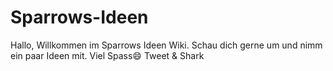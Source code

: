 # Sparrows-Ideen

Hallo, Willkommen im Sparrows Ideen Wiki. Schau dich gerne um und nimm ein paar Ideen mit. Viel Spass😄
Tweet & Shark
